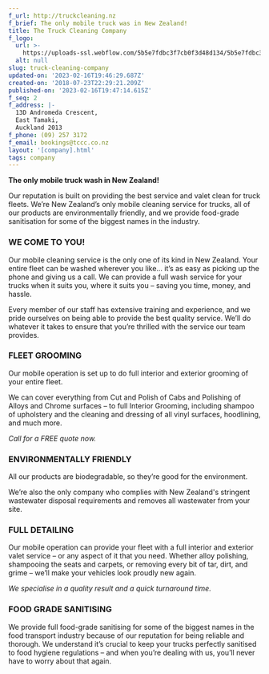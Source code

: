 ```yaml
---
f_url: http://truckcleaning.nz
f_brief: The only mobile truck was in New Zealand!
title: The Truck Cleaning Company
f_logo:
  url: >-
    https://uploads-ssl.webflow.com/5b5e7fdbc3f7cb0f3d48d134/5b5e7fdbc3f7cb0aff48d3df_ttcc.png
  alt: null
slug: truck-cleaning-company
updated-on: '2023-02-16T19:46:29.687Z'
created-on: '2018-07-23T22:29:21.209Z'
published-on: '2023-02-16T19:47:14.615Z'
f_seq: 2
f_address: |-
  13D Andromeda Crescent,
  East Tamaki,
  Auckland 2013
f_phone: (09) 257 3172
f_email: bookings@tccc.co.nz
layout: '[company].html'
tags: company
---
```


**The only mobile truck wash in New Zealand!**

Our reputation is built on providing the best service and valet clean for truck fleets. We’re New Zealand’s only mobile cleaning service for trucks, all of our products are environmentally friendly, and we provide food-grade sanitisation for some of the biggest names in the industry.

### WE COME TO YOU!

Our mobile cleaning service is the only one of its kind in New Zealand. Your entire fleet can be washed wherever you like... it’s as easy as picking up the phone and giving us a call. We can provide a full wash service for your trucks when it suits you, where it suits you – saving you time, money, and hassle.

Every member of our staff has extensive training and experience, and we pride ourselves on being able to provide the best quality service. We’ll do whatever it takes to ensure that you’re thrilled with the service our team provides.

### FLEET GROOMING

Our mobile operation is set up to do full interior and exterior grooming of your entire fleet.

We can cover everything from Cut and Polish of Cabs and Polishing of Alloys and Chrome surfaces – to full Interior Grooming, including shampoo of upholstery and the cleaning and dressing of all vinyl surfaces, hoodlining, and much more.

_Call for a FREE quote now._

### ENVIRONMENTALLY FRIENDLY

All our products are biodegradable, so they’re good for the environment. 

We’re also the only company who complies with New Zealand's stringent wastewater disposal requirements and removes all wastewater from your site.

### FULL DETAILING

Our mobile operation can provide your fleet with a full interior and exterior valet service – or any aspect of it that you need. Whether alloy polishing, shampooing the seats and carpets, or removing every bit of tar, dirt, and grime – we’ll make your vehicles look proudly new again.

_We specialise in a quality result and a quick turnaround time._

### FOOD GRADE SANITISING

We provide full food-grade sanitising for some of the biggest names in the food transport industry because of our reputation for being reliable and thorough. We understand it’s crucial to keep your trucks perfectly sanitised to food hygiene regulations – and when you’re dealing with us, you’ll never have to worry about that again.
